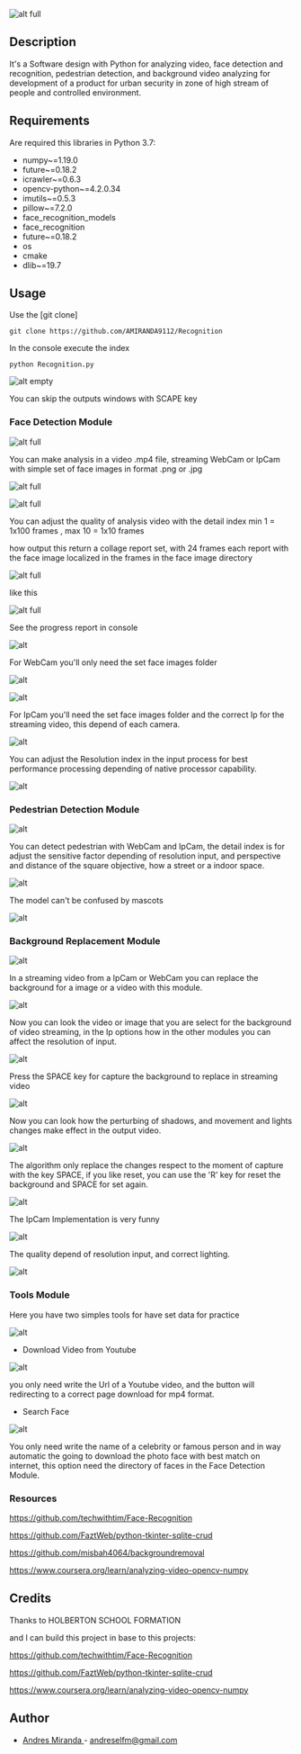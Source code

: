 ![alt full](https://i.ibb.co/WznjX1v/icon2.png)

## Description

It's a Software design with Python for analyzing video, face detection 
and recognition, pedestrian detection, and background video analyzing 
for development of a product for urban
security in zone of high stream of people and controlled
environment.

## Requirements

Are required this libraries in Python 3.7:


- numpy~=1.19.0
- future~=0.18.2
- icrawler~=0.6.3
- opencv-python~=4.2.0.34
- imutils~=0.5.3
- pillow~=7.2.0
- face_recognition_models
- face_recognition
- future~=0.18.2
- os
- cmake
- dlib~=19.7

## Usage

Use the  [git clone] 

```
git clone https://github.com/AMIRANDA9112/Recognition
```

In the console execute the index

```
python Recognition.py
```
![alt empty](https://i.ibb.co/yQdj2fB/maininterfaz.png)

You can skip the outputs windows with SCAPE key

### Face Detection Module

![alt full](https://i.ibb.co/JjSjVZs/facemodule.png)

You can make analysis in a video .mp4 file, streaming WebCam or IpCam
with simple set of face images in format .png or .jpg

![alt full](https://i.ibb.co/LJvwx5H/imageset.png)


![alt full](https://i.ibb.co/9sStPr4/videofill.png)

You can adjust the quality of analysis video with the detail index
min 1 = 1x100 frames , max 10 = 1x10 frames

how output this return a collage report set, with 24 frames each report
with the face image localized in the frames in the face image directory


![alt full](https://i.ibb.co/7WxJTJ0/videooutput.png)


like this

![alt full](https://i.ibb.co/w6fJS94/analyze.png)


See the progress report in console

![alt](https://i.ibb.co/NLKJ06J/Estatusprogress.png)

For WebCam you'll only need the set face images folder

![alt](https://i.ibb.co/VpVPVhx/webcamface.png)

![alt](https://i.ibb.co/Dz1pwxT/webcamfaceliv.png)

For IpCam you'll need the set face images folder and the correct
Ip for the streaming video, this depend of each camera.

![alt](https://i.ibb.co/NpGpgsC/fillfaceip.png)


You can adjust the Resolution index in the input
process for best performance processing depending
of native processor capability.

![alt](https://i.ibb.co/FY5hwXm/ipfaceoutput.png)

### Pedestrian Detection Module

![alt](https://i.ibb.co/chJYjtc/pedestrianmodule.png)

You can detect pedestrian with WebCam and IpCam, the detail index is for
adjust the sensitive factor depending of resolution input, and perspective
and distance of the square objective, how a street or a indoor space.



![alt](https://i.ibb.co/Js5ds8Z/output2.png)


The model can't be confused by mascots


![alt](https://i.ibb.co/hFBbBP3/mascotprobe.png)

### Background Replacement Module

![alt](https://i.ibb.co/5jrh28f/bgmodule.png)

In a streaming video from a IpCam or WebCam you can replace the background
for a image or a video with this module.

![alt](https://i.ibb.co/PhLjxZR/bgsetfill.png)

Now you can look the video or image that you are select for the background
of video streaming, in the Ip options how in the other modules you can affect
the resolution of input.

![alt](https://i.ibb.co/8NzVPbF/noset.png)

Press the SPACE key for capture the background to replace in streaming video

![alt](https://i.ibb.co/V3PPsyr/set.png)

Now you can look how the perturbing of shadows, and movement and lights changes
make effect in the output video.

![alt](https://i.ibb.co/KsTSJ66/captureset.png)

The algorithm only replace the changes respect to the moment of capture with
the key SPACE, if you like reset, you can use the 'R' key for reset the background
and SPACE for set again.

![alt](https://i.ibb.co/GRr7wmK/ipbgnoset.png)

The IpCam Implementation is very funny

![alt](https://i.ibb.co/vjgMjtx/seresetbg.png)

The quality depend of resolution input, and correct lighting.

![alt](https://i.ibb.co/2Y7nFHK/mayaset.png)


### Tools Module

Here you have two simples tools for have set data for practice

![alt](https://i.ibb.co/rkVBdyd/toolsmodule.png)

- Download Video from Youtube

![alt](https://i.ibb.co/BGtrVpY/dwonloadyout.png)

you only need write the Url of a Youtube video, and the button will redirecting
to a correct page download for mp4 format.

- Search Face

![alt](https://i.ibb.co/qgHztkT/searche-face.png)

You only need write the name of a celebrity or famous person and in way automatic
the going to download the photo face with best match on internet, this option
need the directory of faces in the Face Detection Module.

### Resources


https://github.com/techwithtim/Face-Recognition


https://github.com/FaztWeb/python-tkinter-sqlite-crud


https://github.com/misbah4064/backgroundremoval


https://www.coursera.org/learn/analyzing-video-opencv-numpy




## Credits

Thanks to  HOLBERTON SCHOOL FORMATION

and I can build this project in base to this projects:

https://github.com/techwithtim/Face-Recognition

https://github.com/FaztWeb/python-tkinter-sqlite-crud

https://www.coursera.org/learn/analyzing-video-opencv-numpy


## Author

-   [Andres Miranda ](https://github.com/AMIRANDA9112) - andreselfm@gmail.com
